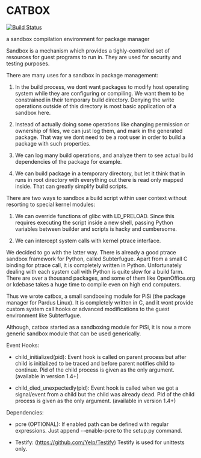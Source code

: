 # CATBOX
[![Build Status](https://travis-ci.org/Zaryob/catbox.svg?branch=master)](https://travis-ci.org/Zaryob/catbox)

a sandbox compilation environment for package manager

Sandbox is a mechanism which provides a tighly-controlled set of resources
for guest programs to run in. They are used for security and testing purposes.

There are many uses for a sandbox in package management:

1. In the build process, we dont want packages to modify host operating
system while they are configuring or compiling. We want them to be
constrained in their temporary build directory. Denying the write
operations outside of this directory is most basic application of
a sandbox here.

2. Instead of actually doing some operations like changing permission or
ownership of files, we can just log them, and mark in the generated package.
That way we dont need to be a root user in order to build a package with
such properties.

3. We can log many build operations, and analyze them to see actual
build dependencies of the package for example.

4. We can build package in a temporary directory, but let it think that
in runs in root directory with everything out there is read only mapped
inside. That can greatly simplify build scripts.

There are two ways to sandbox a build script within user context without
resorting to special kernel modules:

1. We can override functions of glibc with LD_PRELOAD. Since this requires
executing the script inside a new shell, passing Python variables between
builder and scripts is hacky and cumbersome.

2. We can intercept system calls with kernel ptrace interface.

We decided to go with the latter way. There is already a good ptrace
sandbox framework for Python, called Subterfugue. Apart from a small
C binding for ptrace call, it is completely written in Python.
Unfortunately dealing with each system call with Python is quite
slow for a build farm. There are over a thousand packages, and
some of them like OpenOffice.org or kdebase takes a huge time to
compile even on high end computers.

Thus we wrote catbox, a small sandboxing module for PiSi (the package
manager for Pardus Linux). It is completely written in C, and it wont
provide custom system call hooks or advanced modifications to the
guest environment like Subterfugue.

Although, catbox started as a sandboxing module for PiSi, it is now a
more generic sandbox module that can be used generically.

Event Hooks:

* child_initialized(pid): Event hook is called on parent process but
  after child is initialized to be traced and before parent notifies
  child to continue. Pid of the child process is given as the only
  argument. (available in version 1.4+)

* child_died_unexpectedly(pid): Event hook is called when we got a
  signal/event from a child but the child was already dead. Pid of the
  child process is given as the only argument. (available in version
  1.4+)


Dependencies:

* pcre (OPTIONAL): If enabled path can be defined with regular
  expressions. Just append --enable-pcre to the setup.py command.

* Testify: (https://github.com/Yelp/Testify) Testify is used for
  unittests only.
